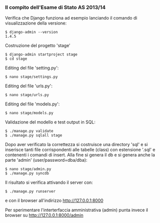 
### Il compito dell'Esame di Stato AS 2013/14 ###

Verifica che Django funziona ad esempio lanciando il comando
di visualizzazione della versione:

	$ django-admin --version
	1.4.5

Costruzione del progetto 'stage'

	$ django-admin startproject stage
	$ cd stage

Editing del file 'setting.py':

	$ nano stage/settings.py

Editing del file 'urls.py':

	$ nano stage/urls.py 

Editing del file 'models.py':

	$ nano stage/models.py

Validazione del modello e test output in SQL:

	$ ./manage.py validate
	$ ./manage.py sqlall stage

Dopo aver verificato la correttezza si costruisce una
directory 'sql' e si inserisce tanti file corrispondenti
alle tabelle (class) con estensione '.sql' e contenenti
i comandi di insert. Alla fine si genera il db e si
genera anche la parte 'admin' (user/password=dba/dba):

	$ nano stage/admin.py
	$ ./manage.py syncdb

Il risultato si verifica attivando il server con:

	$ ./manage.py runserver

e con il browser all'indirizzo http://127.0.0.1:8000 

Per sperimentare l'interterfaccia amministrativa (admin)
punta invece il browser su http://127.0.0.1:8000/admin

